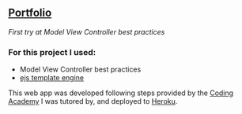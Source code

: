 [Portfolio](https://my-portfolio-smg.herokuapp.com/)
---

_First try at Model View Controller best practices_
<h3>For this project I used:</h3>  

- Model View Controller best practices
- [ejs template engine](https://ejs.co/)

This web app was developed following steps provided by the [Coding Academy](https://www.digitalhouse.com/) I was tutored by, and deployed to [Heroku](https://devcenter.heroku.com/start).